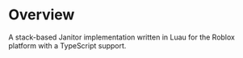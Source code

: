 # Overview

A stack-based Janitor implementation written in Luau for the Roblox platform with a TypeScript support.
